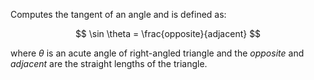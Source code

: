 Computes the tangent of an angle and is defined as:

$$
\sin \theta = \frac{opposite}{adjacent}
$$

where $\theta$ is an acute angle of right-angled triangle and the $opposite$ and $adjacent$ are the straight lengths of the triangle.
